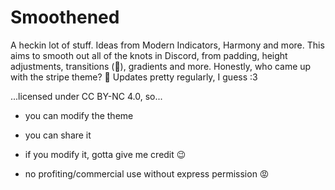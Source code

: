 # Smoothened
A heckin lot of stuff. Ideas from Modern Indicators, Harmony and more. This aims to smooth out all of the knots in Discord, from padding, height adjustments, transitions (🙏), gradients and more. Honestly, who came up with the stripe theme? 🤢 Updates pretty regularly, I guess :3

...licensed under CC BY-NC 4.0, so...

- you can modify the theme
- you can share it

- if you modify it, gotta give me credit 😉
- no profiting/commercial use without express permission 😡
